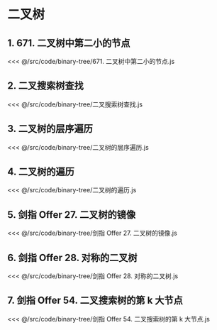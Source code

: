 # 二叉树

## 1. 671. 二叉树中第二小的节点

<<< @/src/code/binary-tree/671. 二叉树中第二小的节点.js

## 2. 二叉搜索树查找

<<< @/src/code/binary-tree/二叉搜索树查找.js

## 3. 二叉树的层序遍历

<<< @/src/code/binary-tree/二叉树的层序遍历.js

## 4. 二叉树的遍历

<<< @/src/code/binary-tree/二叉树的遍历.js

## 5. 剑指 Offer 27. 二叉树的镜像

<<< @/src/code/binary-tree/剑指 Offer 27. 二叉树的镜像.js

## 6. 剑指 Offer 28. 对称的二叉树

<<< @/src/code/binary-tree/剑指 Offer 28. 对称的二叉树.js

## 7. 剑指 Offer 54. 二叉搜索树的第 k 大节点

<<< @/src/code/binary-tree/剑指 Offer 54. 二叉搜索树的第 k 大节点.js